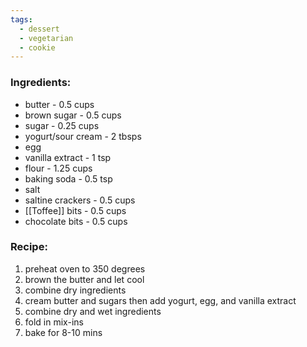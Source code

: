 ```yaml
---
tags:
  - dessert
  - vegetarian
  - cookie
---
```

### Ingredients:
- butter - 0.5 cups
- brown sugar - 0.5 cups
- sugar - 0.25 cups
- yogurt/sour cream - 2 tbsps
- egg
- vanilla extract - 1 tsp
- flour - 1.25 cups
- baking soda - 0.5 tsp
- salt
- saltine crackers - 0.5 cups
- [[Toffee]] bits - 0.5 cups
- chocolate bits - 0.5 cups

### Recipe:
1. preheat oven to 350 degrees
3. brown the butter and let cool
4. combine dry ingredients
5. cream butter and sugars then add yogurt, egg, and vanilla extract
6. combine dry and wet ingredients
7. fold in mix-ins
8. bake for 8-10 mins